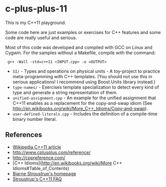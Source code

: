 c-plus-plus-11
==============

This is my C++11 playground.

Some code here are just examples or exercises for C++ features and some code are
really useful and serious.

Most of this code was developed and compiled with GCC on Linux and Cygwin.
For the samples without a Makefile, compile with the command:
``` shell
 g++ -Wall -std=c++11 <INPUT.cpp> -o <OUTPUT>
```

* `SI/` - Types and operations on physical units - A toy-project to practice
meta-programming with C++ templates. (You should not use this in serious applications!
I recommend using Boost.Units library instead.)
* `type-names/` - Exercises template specialization to detect every kind of type
and generate a string representation of them.
* `unified-assignment.cpp` - An example for the unified assignment that C++11 enables
as a replacement for the copy-and-swap idiom (See http://en.wikibooks.org/wiki/More_C++_Idioms/Copy-and-swap).
* `user-defined-literals.cpp` - Includes the definition of a compile-time binary
number literal.


References
----------
* [Wikipedia C++11 article](http://en.wikipedia.org/wiki/C++11)
* http://www.cplusplus.com/reference/
* http://cppreference.com/
* [C++ Idioms](http://en.wikibooks.org/wiki/More C++ Idioms#Table_of_Contents)
* [Bjarne Stroustrup's homepage](http://www.stroustrup.com/)
* [Stroustrup's C++11 FAQ](http://www.stroustrup.com/C++11FAQ.html)
